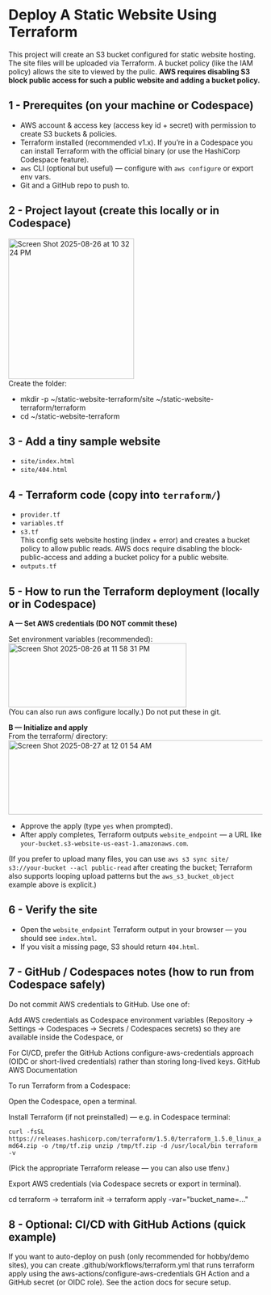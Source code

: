 # Deploy A Static Website Using Terraform
This project will create an S3 bucket configured for static website hosting.  The site files will be uploaded via Terraform.  A bucket policy (like the IAM policy) allows the site to viewed by the pulic.  **AWS requires disabling S3 block public access for such a public website and adding a bucket policy.**
## 1 - Prerequites (on your machine or Codespace)
- AWS account & access key (access key id + secret) with permission to create S3 buckets & policies.
- Terraform installed (recommended v1.x). If you’re in a Codespace you can install Terraform with the official binary (or use the HashiCorp Codespace feature).
- `aws` CLI (optional but useful) — configure with `aws configure` or export env vars.
- Git and a GitHub repo to push to.
## 2 - Project layout (create this locally or in Codespace)
<img width="249" height="278" alt="Screen Shot 2025-08-26 at 10 32 24 PM" src="https://github.com/user-attachments/assets/31bd05e8-a03a-4b87-a0bf-4d7a654637b1" /> <br>
Create the folder:
- mkdir -p ~/static-website-terraform/site ~/static-website-terraform/terraform
- cd ~/static-website-terraform
## 3 - Add a tiny sample website
- `site/index.html`
- `site/404.html`
## 4 - Terraform code (copy into `terraform/`)
- `provider.tf`
- `variables.tf`
- `s3.tf` <br>
This config sets website hosting (index + error) and creates a bucket policy to allow public reads. AWS docs require disabling the block-public-access and adding a bucket policy for a public website.
- `outputs.tf`
## 5 - How to run the Terraform deployment (locally or in Codespace)
**A — Set AWS credentials (DO NOT commit these)** <br>

Set environment variables (recommended): <br>
<img width="353" height="127" alt="Screen Shot 2025-08-26 at 11 58 31 PM" src="https://github.com/user-attachments/assets/a562732c-277a-4b34-a103-f226c401c040" /> <br>
(You can also run aws configure locally.) Do not put these in git.

**B — Initialize and apply** <br>
From the terraform/ directory: <br>
<img width="547" height="147" alt="Screen Shot 2025-08-27 at 12 01 54 AM" src="https://github.com/user-attachments/assets/63c964bd-e16a-4cb3-8a58-7297dba858d0" /> <br>
- Approve the apply (type `yes` when prompted).
- After apply completes, Terraform outputs `website_endpoint` — a URL like `your-bucket.s3-website-us-east-1.amazonaws.com`.

(If you prefer to upload many files, you can use `aws s3 sync site/ s3://your-bucket --acl public-read` after creating the bucket; Terraform also supports looping upload patterns but the `aws_s3_bucket_object` example above is explicit.)
## 6 - Verify the site
- Open the `website_endpoint` Terraform output in your browser — you should see `index.html`.
- If you visit a missing page, S3 should return `404.html`.
## 7 - GitHub / Codespaces notes (how to run from Codespace safely)

Do not commit AWS credentials to GitHub. Use one of:

Add AWS credentials as Codespace environment variables (Repository → Settings → Codespaces → Secrets / Codespaces secrets) so they are available inside the Codespace, or

For CI/CD, prefer the GitHub Actions configure-aws-credentials approach (OIDC or short-lived credentials) rather than storing long-lived keys. 
GitHub
AWS Documentation

To run Terraform from a Codespace:

Open the Codespace, open a terminal.

Install Terraform (if not preinstalled) — e.g. in Codespace terminal:

`curl -fsSL https://releases.hashicorp.com/terraform/1.5.0/terraform_1.5.0_linux_amd64.zip -o /tmp/tf.zip
unzip /tmp/tf.zip -d /usr/local/bin
terraform -v`


(Pick the appropriate Terraform release — you can also use tfenv.)

Export AWS credentials (via Codespace secrets or export in terminal).

cd terraform → terraform init → terraform apply -var="bucket_name=..."
## 8 - Optional: CI/CD with GitHub Actions (quick example)

If you want to auto-deploy on push (only recommended for hobby/demo sites), you can create .github/workflows/terraform.yml that runs terraform apply using the aws-actions/configure-aws-credentials GH Action and a GitHub secret (or OIDC role). See the action docs for secure setup.
